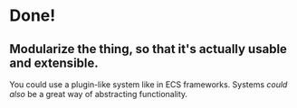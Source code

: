 # Done!

## Modularize the thing, so that it's actually usable and extensible. 
You could use a plugin-like system like in ECS frameworks. Systems *could also* be a great way of abstracting
functionality.